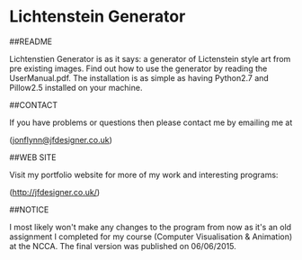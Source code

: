 # Lichtenstein Generator
##README

Lichtenstien Generator is as it says: a generator of Lictenstein style art from pre existing images. Find out how to use the generator by reading the UserManual.pdf. The installation is as simple as having Python2.7 and Pillow2.5 installed on your machine.

##CONTACT

If you have problems or questions then please contact me by emailing me at
	
(jonflynn@jfdesigner.co.uk)

##WEB SITE
	
Visit my portfolio website for more of my work and interesting programs:

(http://jfdesigner.co.uk/)

##NOTICE

I most likely won't make any changes to the program from now as it's an  old assignment I completed for my course (Computer Visualisation & Animation) at the NCCA. The final version was published on 06/06/2015.

